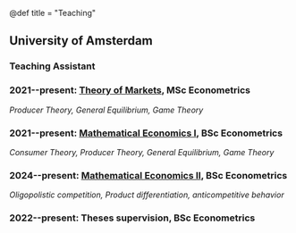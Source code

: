 @def title = "Teaching"
## University of Amsterdam

### Teaching Assistant

### 2021--present: **[Theory of Markets](https://studiegids.uva.nl/xmlpages/page/2022-2023-en/search-course/course/101305)**, MSc Econometrics   

*Producer Theory, General Equilibrium, Game Theory*

### 2021--present: **[Mathematical Economics I](https://studiegids.uva.nl/xmlpages/page/2022-2023-en/search-course/course/101275)**, BSc Econometrics  

*Consumer Theory, Producer Theory, General Equilibrium, Game Theory*

### 2024--present: **[Mathematical Economics II](https://studiegids.uva.nl/xmlpages/page/2022-2023-en/search-course/course/101321)**, BSc Econometrics

*Oligopolistic competition, Product differentiation, anticompetitive behavior*

### 2022--present: **Theses supervision**, BSc Econometrics
